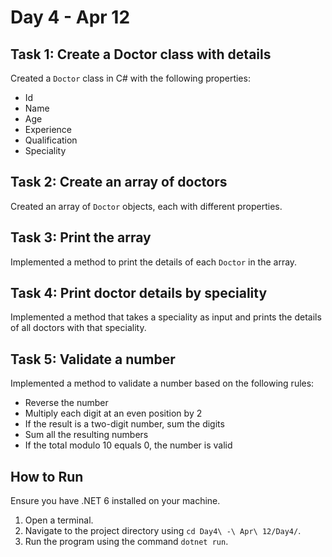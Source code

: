 # Day 4 - Apr 12

## Task 1: Create a Doctor class with details

Created a `Doctor` class in C# with the following properties:
- Id
- Name
- Age
- Experience
- Qualification
- Speciality

## Task 2: Create an array of doctors

Created an array of `Doctor` objects, each with different properties.

## Task 3: Print the array

Implemented a method to print the details of each `Doctor` in the array.

## Task 4: Print doctor details by speciality

Implemented a method that takes a speciality as input and prints the details of all doctors with that speciality.

## Task 5: Validate a number

Implemented a method to validate a number based on the following rules:
- Reverse the number
- Multiply each digit at an even position by 2
- If the result is a two-digit number, sum the digits
- Sum all the resulting numbers
- If the total modulo 10 equals 0, the number is valid

## How to Run

Ensure you have .NET 6 installed on your machine. 

1. Open a terminal.
2. Navigate to the project directory using `cd Day4\ -\ Apr\ 12/Day4/`.
3. Run the program using the command `dotnet run`.
